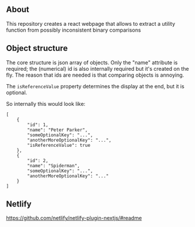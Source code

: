 ## About
This repository creates a react webpage that allows to extract a utility function from possibly inconsistent binary comparisons

## Object structure
The core structure is json array of objects. Only the "name" attribute is required; the (numerical) id is also internally required but it's created on the fly. The reason that ids are needed is that comparing objects is annoying. 

The `isReferenceValue` property determines the display at the end, but it is optional.

So internally this would look like:

```
[
    {
        "id": 1,
        "name": "Peter Parker",
        "someOptionalKey": "...",
        "anotherMoreOptionalKey": "...",
        "isReferenceValue": true
    },
    {
        "id": 2,
        "name": "Spiderman",
        "someOptionalKey": "...",
        "anotherMoreOptionalKey": "..."
    }
]
```

## Netlify
https://github.com/netlify/netlify-plugin-nextjs/#readme
